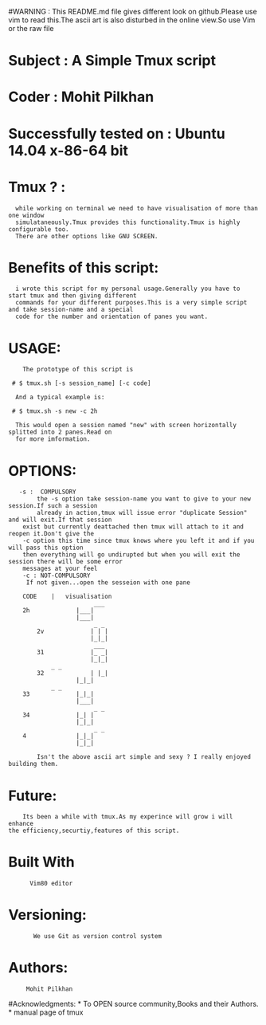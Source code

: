 #WARNING : This README.md file gives different look on github.Please use vim to read this.The ascii art 
           is also disturbed in the online view.So use Vim or the raw file 
# Subject : A Simple Tmux script 
# Coder   : Mohit Pilkhan
# Successfully tested on : Ubuntu 14.04 x-86-64 bit

# Tmux ? :
      while working on terminal we need to have visualisation of more than one window
      simulataneously.Tmux provides this functionality.Tmux is highly configurable too.
      There are other options like GNU SCREEN.
# Benefits of this script:
      i wrote this script for my personal usage.Generally you have to start tmux and then giving different
      commands for your different purposes.This is a very simple script and take session-name and a special 
      code for the number and orientation of panes you want.
# USAGE:
        The prototype of this script is

     # $ tmux.sh [-s session_name] [-c code]

      And a typical example is:

     # $ tmux.sh -s new -c 2h

      This would open a session named "new" with screen horizontally splitted into 2 panes.Read on 
      for more imformation.

# OPTIONS:
       -s :  COMPULSORY
            the -s option take session-name you want to give to your new session.If such a session
            already in action,tmux will issue error "duplicate Session" and will exit.If that session
	    exist but currently deattached then tmux will attach to it and reopen it.Don't give the 
	    -c option this time since tmux knows where you left it and if you will pass this option 
	    then everything will go undirupted but when you will exit the session there will be some error
	    messages at your feel
        -c : NOT-COMPULSORY
	     If not given...open the sesseion with one pane

	    CODE    |   visualisation
                            ___
	    2h             |___|
	                   |___|
                            _ _
            2v             | | |		     
                           |_|_|
                            ___
            31             |_ _|
                           |_|_|
			    _ _
            32             | |_|
	                   |_|_|
			    _ _
	    33             |_|_|
	                   |___|
                            _ _
	    34             |_| |
	                   |_|_|
                            _ _
	    4              |_|_|
	                   |_|_|

            Isn't the above ascii art simple and sexy ? I really enjoyed building them.
# Future: 
        Its been a while with tmux.As my experince will grow i will enhance
	the efficiency,securtiy,features of this script.
# Built With
          Vim80 editor
# Versioning:
           We use Git as version control system
# Authors:
         Mohit Pilkhan
#Acknowledgments:
                * To OPEN source community,Books and their Authors.
                * manual page of tmux
	

